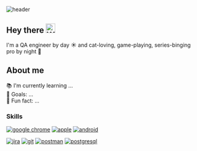 ![header](https://capsule-render.vercel.app/api?type=soft&color=gradient&height=100&section=header&text=Daria%20Arkhipova%&fontSize=80&animation=twinkling&fontAlignY=55)

## Hey there <img src="https://raw.githubusercontent.com/Tarikul-Islam-Anik/Animated-Fluent-Emojis/master/Emojis/Hand%20gestures/Waving%20Hand.png" alt="Waving Hand" width="25" height="25" /><br>

I'm a QA engineer by day ☀ and cat-loving, game-playing, series-binging pro by night 🌙<br>

## About me

📚 I'm currently learning ... <br>
🎯 Goals: ... <br>
🎲 Fun fact: ... <br>

### Skills

<a href='https://github.com/shivamkapasia0' target="_blank"><img alt='google chrome' src='https://img.shields.io/badge/web_testing-100000?style=for-the-badge&logo=google chrome&logoColor=white&labelColor=2F2F2F&color=2F2F2F'/></a>
<a href='https://github.com/shivamkapasia0' target="_blank"><img alt='apple' src='https://img.shields.io/badge/ios_testing-100000?style=for-the-badge&logo=apple&logoColor=white&labelColor=2F2F2F&color=2F2F2F'/></a>
<a href='https://github.com/shivamkapasia0' target="_blank"><img alt='android' src='https://img.shields.io/badge/android_testing-100000?style=for-the-badge&logo=android&logoColor=white&labelColor=2F2F2F&color=2F2F2F'/></a>

<a href='https://github.com/shivamkapasia0' target="_blank"><img alt='jira' src='https://img.shields.io/badge/Jira-100000?style=for-the-badge&logo=jira&logoColor=white&labelColor=2F2F2F&color=2F2F2F'/></a>
<a href='https://github.com/shivamkapasia0' target="_blank"><img alt='git' src='https://img.shields.io/badge/git-100000?style=for-the-badge&logo=git&logoColor=white&labelColor=2F2F2F&color=2F2F2F'/></a>
<a href='https://github.com/shivamkapasia0' target="_blank"><img alt='postman' src='https://img.shields.io/badge/postman-100000?style=for-the-badge&logo=postman&logoColor=white&labelColor=2F2F2F&color=2F2F2F'/></a>
<a href='https://github.com/shivamkapasia0' target="_blank"><img alt='postgresql' src='https://img.shields.io/badge/SQL-100000?style=for-the-badge&logo=postgresql&logoColor=white&labelColor=2F2F2F&color=2F2F2F'/></a>

